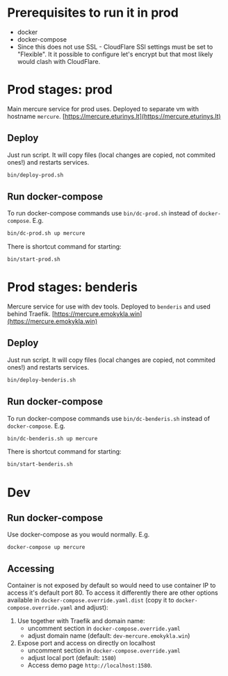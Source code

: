 # Prerequisites to run it in prod
- docker
- docker-compose
- Since this does not use SSL - CloudFlare SSl settings must be set to "Flexible". It it possible to configure let's encrypt but that most likely would clash 
    with CloudFlare.

# Prod stages: prod
Main mercure service for prod uses. Deployed to separate vm with hostname `mercure`.
[https://mercure.eturinys.lt](https://mercure.eturinys.lt)

## Deploy
Just run script. It will copy files (local changes are copied, not commited ones!) and restarts services.
```bash
bin/deploy-prod.sh
```

## Run docker-compose
To run docker-compose commands use `bin/dc-prod.sh` instead of `docker-compose`. E.g.
```bash
bin/dc-prod.sh up mercure
```
There is shortcut command for starting:
```bash
bin/start-prod.sh
```

# Prod stages: benderis
Mercure service for use with dev tools. Deployed to `benderis` and used behind Traefik.
[https://mercure.emokykla.win](https://mercure.emokykla.win)

## Deploy
Just run script. It will copy files (local changes are copied, not commited ones!) and restarts services.
```bash
bin/deploy-benderis.sh
```

## Run docker-compose
To run docker-compose commands use `bin/dc-benderis.sh` instead of `docker-compose`. E.g.
```bash
bin/dc-benderis.sh up mercure
```
There is shortcut command for starting:
```bash
bin/start-benderis.sh
```

# Dev

## Run docker-compose
Use docker-compose as you would normally. E.g.
```
docker-compose up mercure
```

## Accessing
Container is not exposed by default so would need to use container IP to access it's default port 80. To access it differently there are other options available
 in `docker-compose.override.yaml.dist` (copy it to `docker-compose.override.yaml` and adjust):
1. Use together with Traefik and domain name:
    - uncomment section in `docker-compose.override.yaml`
    - adjust domain name (default:  `dev-mercure.emokykla.win`)
2. Expose port and access on directly on localhost
    - uncomment section in `docker-compose.override.yaml`
    - adjust local port (default: `1580`)
    - Access demo page `http://localhost:1580`.

